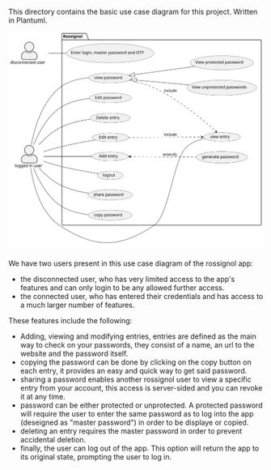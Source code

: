 This directory contains the basic use case diagram for this project. Written in Plantuml.

<img src="./use_case.svg">

We have two users present in this use case diagram of the rossignol app:
- the disconnected user, who has very limited access to the app's features and can only login to be any allowed further access.
- the connected user, who has entered their credentials and has access to a much larger number of features.

These features include the following:
- Adding, viewing and modifying entries, entries are defined as the main way to check on your passwords, they consist of a name, an url to the website and the password itself.
- copying the password can be done by clicking on the copy button on each entry, it provides an easy and quick way to get said password.
- sharing a password enables another rossignol user to view a specific entry from your account, this access is server-sided and you can revoke it at any time.
- password can be either protected or unprotected. A protected password will require the user to enter the same password as to log into the app (deseigned as "master password") in order to be displaye or copied.
- deleting an entry requires the master password in order to prevent accidental deletion.
- finally, the user can log out of the app. This option will return the app to its original state, prompting the user to log in.